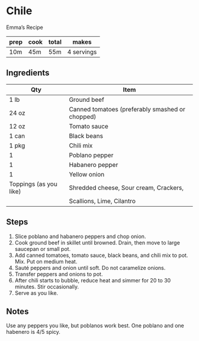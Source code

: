 # Chile

Emma’s Recipe

| prep | cook | total | makes      |
| ---- | ---- | ----- | ---------- |
| 10m  | 45m  | 55m   | 4 servings |

## Ingredients

| Qty                    | Item                                            |
| ---------------------- | ----------------------------------------------- |
| 1 lb                   | Ground beef                                     |
| 24 oz                  | Canned tomatoes (preferably smashed or chopped) |
| 12 oz                  | Tomato sauce                                    |
| 1 can                  | Black beans                                     |
| 1 pkg                  | Chili mix                                       |
| 1                      | Poblano pepper                                  |
| 1                      | Habanero pepper                                 |
| 1                      | Yellow onion                                    |
| Toppings (as you like) | Shredded cheese, Sour cream, Crackers,          |
|                        | Scallions, Lime, Cilantro                       |

## Steps

1.  Slice poblano and habanero peppers and chop onion.
2.  Cook ground beef in skillet until browned. Drain, then move to large
    saucepan or small pot.
3.  Add canned tomatoes, tomato sauce, black beans, and chili mix to pot. Mix.
    Put on medium heat.
4.  Sauté peppers and onion until soft. Do not caramelize onions.
5.  Transfer peppers and onions to pot.
6.  After chili starts to bubble, reduce heat and simmer for 20 to 30 minutes.
    Stir occasionally.
7.  Serve as you like.

## Notes

Use any peppers you like, but poblanos work best. One poblano and one habenero
is 4/5 spicy.

